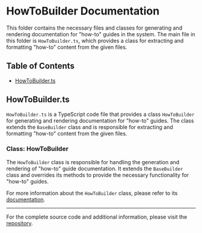 # HowToBuilder Documentation

This folder contains the necessary files and classes for generating and rendering documentation for "how-to" guides in the system. The main file in this folder is `HowToBuilder.ts`, which provides a class for extracting and formatting "how-to" content from the given files.

## Table of Contents

- [HowToBuilder.ts](#howtobuilderts)

## HowToBuilder.ts

`HowToBuilder.ts` is a TypeScript code file that provides a class `HowToBuilder` for generating and rendering documentation for "how-to" guides. The class extends the `BaseBuilder` class and is responsible for extracting and formatting "how-to" content from the given files.

### Class: HowToBuilder

The `HowToBuilder` class is responsible for handling the generation and rendering of "how-to" guide documentation. It extends the `BaseBuilder` class and overrides its methods to provide the necessary functionality for "how-to" guides.

For more information about the `HowToBuilder` class, please refer to its [documentation](HowToBuilder.ts).

---

For the complete source code and additional information, please visit the [repository](https://github.com/ingig/code-narrator/src/documentation/plugins/builders/Howto).